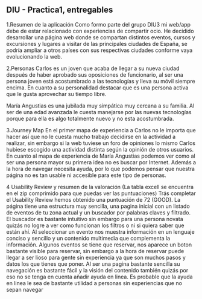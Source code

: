 ## DIU - Practica1, entregables

1.Resumen de la aplicación
Como formo parte del grupo DIU3 mi web/app debe de estar relacionado con experiencias de
compartir ocio. He decidido desarrollar una página web donde se compartan distintos eventos, cursos
y excursiones y lugares a visitar de las principales ciudades de España, se podría ampliar a otros
países con sus respectivas ciudades conforme vaya evolucionando la web.

2.Personas
Carlos es un joven que acaba de llegar a su nueva ciudad después de haber aprobado sus oposiciones
de funcionario, al ser una persona joven está acostumbrado a las tecnologías y lleva su móvil siempre
encima. En cuanto a su personalidad destacar que es una persona activa que le gusta aprovechar su
tiempo libre.

María Angustias es una jubilada muy simpática muy cercana a su familia. Al ser de una edad
avanzada le cuesta manejarse por las nuevas tecnologías porque para ella es algo totalmente nuevo y
no esta acostumbrada.

3.Journey Map
En el primer mapa de experiencia a Carlos no le importa que hacer así que no le cuesta mucho
trabajo decidirse en la actividad a realizar, sin embargo si la web tuviese un foro de opiniones lo
mismo Carlos hubiese escogido una actividad distinta según la opinión de otros usuarios.
En cuanto al mapa de experiencia de María Angustias podemos ver como al ser una persona mayor
su primera idea no es buscar por Internet. Además a la hora de navegar necesita ayuda, por lo que
podemos pensar que nuestra página no es tan usable ni accesible para este tipo de personas.

4 Usability Review y resumen de la valoración
(La tabla excell se encuentra en el zip comprimido para que puedas ver las puntuaciones)
Trás completar el Usability Review hemos obtenido una puntuación de 72 (GOOD).
La página tiene una estructura muy sencilla, una pagina inicial con un listado de eventos de tu zona
actual y un buscador por palabras claves y filtrado. El buscador es bastante intuitivo sin embargo para
una persona novata quizás no logre a ver como funcionan los filtros o ni si quiera saber que están ahí.
Al seleccionar un evento nos muestra información en un lenguaje conciso y sencillo y un contenido
multimedia que complementa la información. Algunos eventos se tiene que reservar, nos aparece un
boton bastante visible para reservar, sin embargo a la hora de reservar puede llegar a ser lioso para
gente sin experiencia ya que son muchos pasos y datos los que tienes que poner.
Al ser una pagina bastante sencilla su navegación es bastante fácil y la visión del contenido también
quizás por eso no se tenga en cuenta añadir ayuda en linea. Es probable que la ayuda en linea le sea
de bastante utilidad a personas sin experiencias que no sepan navegar
